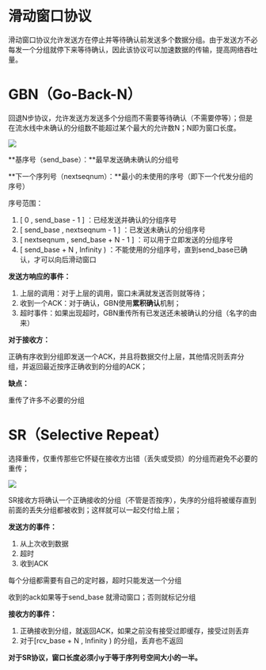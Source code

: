 # 滑动窗口协议

滑动窗口协议允许发送方在停止并等待确认前发送多个数据分组。由于发送方不必每发一个分组就停下来等待确认，因此该协议可以加速数据的传输，提高网络吞吐量。

# GBN（Go-Back-N）

回退N步协议，允许发送方发送多个分组而不需要等待确认（不需要停等）；但是在流水线中未确认的分组数不能超过某个最大的允许数N；N即为窗口长度。

![](http://oss.xiefeng.tech/img/20210701192440.png)

**基序号（send_base）：**最早发送确未确认的分组号

**下一个序列号（nextseqnum）：**最小的未使用的序号（即下一个代发分组的序号）

序号范围：

1. [ 0 , send_base - 1 ] ：已经发送并确认的分组序号
2. [ send_base , nextseqnum - 1 ] ：已发送未确认的分组序号
3. [ nextseqnum , send_base + N - 1 ] ：可以用于立即发送的分组序号
4. [ send_base + N , Infinity ) ：不能使用的分组序号，直到send_base已确认，才可以向后滑动窗口

**发送方响应的事件：**

1. 上层的调用：对于上层的调用，窗口未满就发送否则就等待；
2. 收到一个ACK：对于确认，GBN使用**累积确认**机制；
3. 超时事件：如果出现超时，GBN重传所有已发送还未被确认的分组（名字的由来）

**对于接收方：**

正确有序收到分组即发送一个ACK，并且将数据交付上层，其他情况则丢弃分组，并返回最近按序正确收到的分组的ACK；

**缺点：**

重传了许多不必要的分组

# SR（Selective Repeat）

选择重传，仅重传那些它怀疑在接收方出错（丢失或受损）的分组而避免不必要的重传；

![](http://oss.xiefeng.tech/img/20210701192443.png)

SR接收方将确认一个正确接收的分组（不管是否按序），失序的分组将被缓存直到前面的丢失分组都被收到；这样就可以一起交付给上层；

**发送方的事件：**

1. 从上次收到数据
2. 超时
3. 收到ACK

每个分组都需要有自己的定时器，超时只能发送一个分组

收到的ack如果等于send_base 就滑动窗口；否则就标记分组

**接收方的事件：**

1. 正确接收到分组，就返回ACK，如果之前没有接受过即缓存，接受过则丢弃
2. 对于[rcv_base + N , Infinity ) 的分组，丢弃也不返回

**对于SR协议，窗口长度必须小y于等于序列号空间大小的一半。**